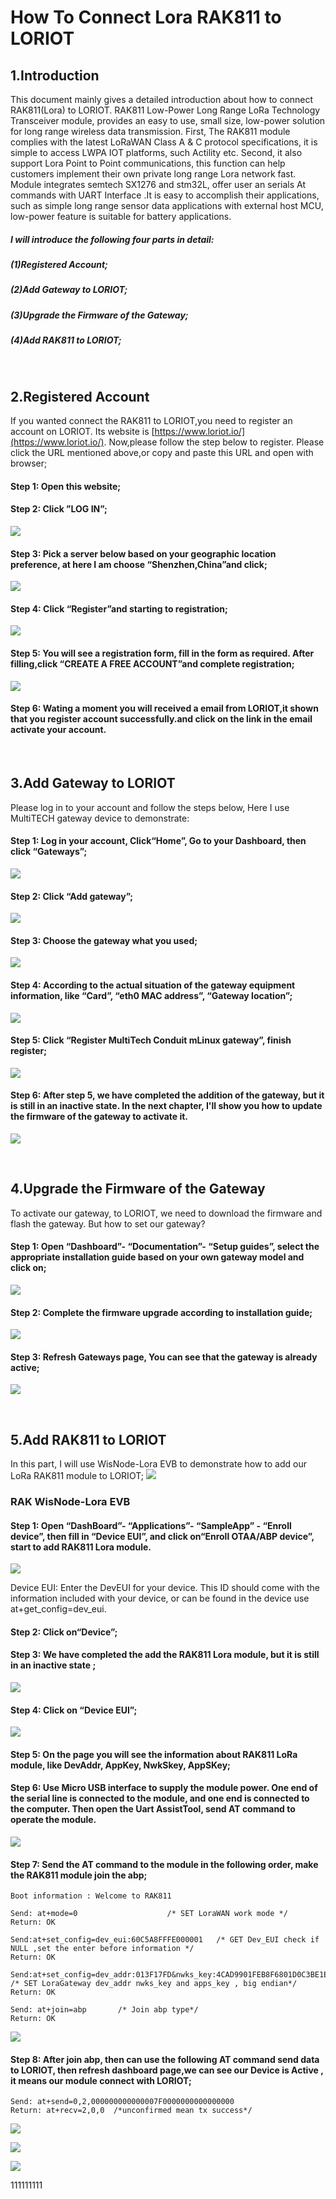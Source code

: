 # How To Connect Lora RAK811 to LORIOT
## 1.Introduction
This document mainly gives a detailed introduction about how to connect RAK811(Lora) to LORIOT.
RAK811 Low-Power Long Range LoRa Technology Transceiver module, provides an easy to use, small size, low-power solution for long range wireless data transmission. 
First, The RAK811 module complies with the latest LoRaWAN Class A & C protocol specifications, it is simple to access LWPA IOT platforms, such Actility etc. Second, it also support Lora Point to Point communications, this function can help customers implement their own private long range Lora network fast.
Module integrates semtech SX1276 and stm32L, offer user an serials At commands with UART Interface .It is easy to accomplish their applications, such as simple long range sensor data applications with external host MCU, low-power feature is suitable for battery applications.
##### I will introduce the following four parts in detail:
##### (1)Registered Account;
##### (2)Add Gateway to LORIOT;
##### (3)Upgrade the Firmware of the Gateway;
##### (4)Add RAK811 to LORIOT;

<br>

## 2.Registered Account
If you wanted connect the RAK811 to LORIOT,you need to register an account on LORIOT. Its website is [https://www.loriot.io/](https://www.loriot.io/). Now,please follow the step below to register.
Please click the URL mentioned above,or copy and paste this URL and open with browser;
#### Step 1: Open this website;
#### Step 2: Click ”LOG IN”;
![](http://i.imgur.com/7IkImOv.png)

#### Step 3: Pick a server below based on your geographic location preference, at here I am choose “Shenzhen,China”and click;
![](http://i.imgur.com/hQUghpE.png)

#### Step 4: Click “Register”and starting to registration;
![](http://i.imgur.com/WbRKPTO.png)

#### Step 5: You will see a registration form, fill in the form as required. After filling,click “CREATE A FREE ACCOUNT”and complete registration;
![](http://i.imgur.com/dY7KjVw.png)

#### Step 6: Wating a moment you will received a email from LORIOT,it shown that you register account successfully.and click on the link in the email activate your account. 

<br>

## 3.Add Gateway to LORIOT
Please log in to your account and follow the steps below, Here I use MultiTECH gateway device to demonstrate:
#### Step 1: Log in your account, Click“Home”, Go to your Dashboard, then click “Gateways”;
![](http://i.imgur.com/sRzVaob.png)

#### Step 2: Click “Add gateway”;
![](http://i.imgur.com/khM2XGC.png)

#### Step 3: Choose the gateway what you used;
![](http://i.imgur.com/2kb2Iwa.png)

#### Step 4: According to the actual situation of the gateway equipment information, like “Card”, “eth0 MAC address”, “Gateway location”;
![](http://i.imgur.com/VSusw1f.png)

#### Step 5: Click “Register MultiTech Conduit mLinux gateway”, finish register;
![](http://i.imgur.com/yUOVjVt.png)

#### Step 6: After step 5, we have completed the addition of the gateway, but it is still in an inactive state. In the next chapter, I'll show you how to update the firmware of the gateway to activate it.
![](http://i.imgur.com/RWademG.png)

<br>

## 4.Upgrade the Firmware of the Gateway

To activate our gateway, to LORIOT, we need to download the firmware and flash the gateway. But how to set our gateway?
#### Step 1: Open “Dashboard”- “Documentation”- “Setup guides”, select the appropriate installation guide based on your own gateway model and click on;
![](http://i.imgur.com/rBTaTeY.png)

#### Step 2: Complete the firmware upgrade according to installation guide;
![](http://i.imgur.com/aZWQLIT.png)

#### Step 3: Refresh Gateways page, You can see that the gateway is already active;
![](http://i.imgur.com/BHLih2w.png)

<br>

## 5.Add RAK811 to LORIOT
In this part, I will use WisNode-Lora EVB to demonstrate how to add our LoRa RAK811 module to LORIOT;
![](http://i.imgur.com/40lcrzy.png)
###                          RAK WisNode-Lora EVB

#### Step 1: Open “DashBoard”- “Applications”- “SampleApp” - “Enroll device”, then fill in “Device EUI”, and  click on“Enroll OTAA/ABP device”, start to add RAK811 Lora module. 
![](http://i.imgur.com/dzr2XNR.png)

Device EUI: Enter the DevEUI for your device. This ID should come with the information included with your device, or can be found in the device use at+get_config=dev_eui.

#### Step 2: Click on“Device”;
#### Step 3: We have completed the add the RAK811 Lora module, but it is still in an inactive state ;
![](http://i.imgur.com/9F2TsI2.png)

#### Step  4: Click on “Device EUI”;
![](http://i.imgur.com/GvZMAA8.png)

#### Step 5: On the page you will see the information about RAK811 LoRa module, like DevAddr, AppKey, NwkSkey, AppSKey;
#### Step 6: Use Micro USB interface to supply the module power. One end of the serial line is connected to the module, and one end is connected to the computer. Then open the Uart AssistTool, send AT command to operate the module.
![](http://i.imgur.com/8WeDfTK.png)


#### Step 7: Send the AT command to the module in the following order, make the RAK811 module join the abp;
    Boot information : Welcome to RAK811

    Send: at+mode=0                    /* SET LoraWAN work mode */
    Return: OK

    Send:at+set_config=dev_eui:60C5A8FFFE000001   /* GET Dev_EUI check if NULL ,set the enter before information */ 
    Return: OK

    Send:at+set_config=dev_addr:013F17FD&nwks_key:4CAD9901FEB8F6801D0C3BE1E9DD76D1&apps_key:F39F38D314EC5DCB0F6D55ED734F2F98
    /* SET LoraGateway dev_addr nwks_key and apps_key , big endian*/
    Return: OK

    Send: at+join=abp       /* Join abp type*/
    Return: OK
![](http://i.imgur.com/1v1l2ou.png)

#### Step 8: After join abp, then can use the following AT command send data to LORIOT, then refresh dashboard page,we can see our Device is Active , it means our module connect with LORIOT;
    Send: at+send=0,2,000000000000007F0000000000000000 
    Return: at+recv=2,0,0  /*unconfirmed mean tx success*/
![](http://i.imgur.com/RlRbxLv.png)

![](http://i.imgur.com/eJsasuY.png)

![](http://i.imgur.com/pAuM8NW.png)



111111111





